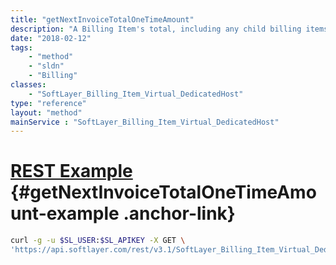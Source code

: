 ```yaml
---
title: "getNextInvoiceTotalOneTimeAmount"
description: "A Billing Item's total, including any child billing items if they exist.'"
date: "2018-02-12"
tags:
    - "method"
    - "sldn"
    - "Billing"
classes:
    - "SoftLayer_Billing_Item_Virtual_DedicatedHost"
type: "reference"
layout: "method"
mainService : "SoftLayer_Billing_Item_Virtual_DedicatedHost"
---
```


# [REST Example](#getNextInvoiceTotalOneTimeAmount-example) <a href="/article/rest/"><i class="fas fa-question"></i></a> {#getNextInvoiceTotalOneTimeAmount-example .anchor-link} 
```bash
curl -g -u $SL_USER:$SL_APIKEY -X GET \
'https://api.softlayer.com/rest/v3.1/SoftLayer_Billing_Item_Virtual_DedicatedHost/{SoftLayer_Billing_Item_Virtual_DedicatedHostID}/getNextInvoiceTotalOneTimeAmount'
```
